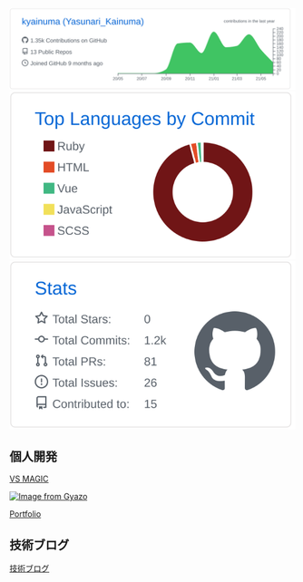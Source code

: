 ![](https://raw.githubusercontent.com/kyainuma/kyainuma/main/profile-summary-card-output/github/0-profile-details.svg)
![](https://raw.githubusercontent.com/kyainuma/kyainuma/main/profile-summary-card-output/github/2-most-commit-language.svg)
![](https://raw.githubusercontent.com/kyainuma/kyainuma/main/profile-summary-card-output/github/3-stats.svg)

## 個人開発

[VS MAGIC](http://vs-magic.com/)

[![Image from Gyazo](https://i.gyazo.com/429279230689b1b3cb7b2be1aab9ef70.png)](https://gyazo.com/429279230689b1b3cb7b2be1aab9ef70)

[Portfolio](https://portfolio.yasunari-kainuma.com/)

## 技術ブログ

[技術ブログ](https://yasunari-kainuma.com/)
